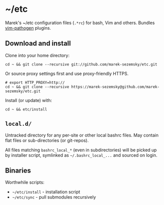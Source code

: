 ~/etc
=====

Marek's ~/etc configuration files (`.*rc`) for bash, Vim and others. Bundles [vim-pathogen](https://github.com/tpope/vim-pathogen) plugins.


Download and install
--------------------

Clone into your home directory:

    cd ~ && git clone --recursive git://github.com/marek-sezemsky/etc.git

Or source proxy settings first and use proxy-friendly HTTPS.

    # export HTTP_PROXY=http://
    cd ~ && git clone --recursive https://marek-sezemsky@github.com/marek-sezemsky/etc.git

Install (or update) with:

    cd ~ && etc/install


`local.d/`
----------

Untracked directory for any per-site or other local bashrc files. May contain flat files or sub-directories (or git-repos).

All files matching `bashrc_local_*` (even in subdirectories) will be picked up by installer script, symlinked as `~/.bashrc_local_...` and sourced on login.


Binaries
--------

Worthwhile scripts:

* `~/etc/install` - installation script
* `~/etc/sync` - pull submodules recursively


